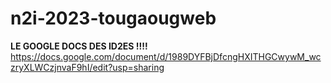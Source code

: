 # n2i-2023-tougaougweb

**LE GOOGLE DOCS DES ID2ES !!!!** https://docs.google.com/document/d/1989DYFBjDfcngHXITHGCwywM_wczryXLWCzjnvaF9hI/edit?usp=sharing
